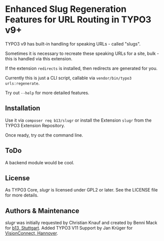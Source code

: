 # Enhanced Slug Regeneration Features for URL Routing in TYPO3 v9+

TYPO3 v9 has built-in handling for speaking URLs - called "slugs".

Sometimes it is necessary to recreate these speaking URLs for a site, bulk - this is handled via this extension.

If the extension `redirects` is installed, then redirects are generated for you.

Currently this is just a CLI script, callable via `vendor/bin/typo3 urls:regenerate`.

Try out `--help` for more detailed features.

## Installation

Use it via `composer req b13/slugr` or install the Extension `slugr` from the TYPO3 Extension Repository.

Once ready, try out the command line.

## ToDo

A backend module would be cool.

## License

As TYPO3 Core, _slugr_ is licensed under GPL2 or later. See the LICENSE file for more details.

## Authors & Maintenance

_slugr_ was initially requested by Christian Knauf and created by Benni Mack for [b13, Stuttgart](https://b13.com).
Added TYPO3 V11 Support by Jan Krüger for [VisionConnect, Hannover](https://www.visionconnect.de/).
